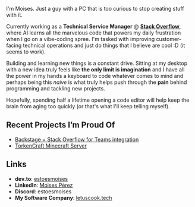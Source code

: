 I'm Moises. Just a guy with a PC that is too curious to stop creating stuff with it.

Currently working as a **Technical Service Manager** @ **[Stack Overflow](https://stackoverflow.com/)**, where AI learns all the marvelous code that powers my daily frustration when I go on a vibe-coding spree. I'm tasked with improving customer-facing technical operations and just do things that I believe are cool :D (it seems to work).

Building and learning new things is a constant drive. Sitting at my desktop with a new idea truly feels like **the only limit is imagination** and I have all the power in my hands a keyboard to code whatever comes to mind and perhaps being this *naive* is what truly helps push through the **pain** behind programming and tackling new projects.

Hopefully, spending half a lifetime opening a code editor will help keep the brain from aging too quickly (or that's what I'll keep telling myself).
  
## Recent Projects I’m Proud Of

* [Backstage + Stack Overflow for Teams integration](https://github.com/StackExchange/backstage-stackoverflow)
* [TorkenCraft Minecraft Server](https://torkencraft.es/)

## Links

* **dev.to**: [estoesmoises](https://dev.to/estoesmoises)
* **LinkedIn**: [Moises Pérez](https://www.linkedin.com/in/moisesiperez/)
* **Discord**: estoesmoises
* **My Software Company**: [letuscook.tech](https://letuscook.tech/)
